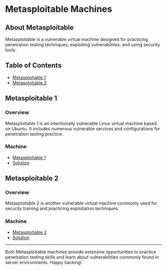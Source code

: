 # Metasploitable Machines

## About Metasploitable

Metasploitable is a vulnerable virtual machine designed for practicing penetration testing techniques, exploiting vulnerabilities, and using security tools.

## Table of Contents

- [Metasploitable 1](#metasploitable-1)
- [Metasploitable 2](#metasploitable-2)

## Metasploitable 1

### Overview

Metasploitable 1 is an intentionally vulnerable Linux virtual machine based on Ubuntu. It includes numerous vulnerable services and configurations for penetration testing practice.

### Machine

- [Metasploitable 1](https://www.vulnhub.com/entry/metasploitable-1,28/)
- [Solution]()

## Metasploitable 2

### Overview

Metasploitable 2 is another vulnerable virtual machine commonly used for security training and practicing exploitation techniques.

### Machine

- [Metasploitable 2](https://www.vulnhub.com/entry/metasploitable-2,29/)
- [Solution]()

---

Both Metasploitable machines provide extensive opportunities to practice penetration testing skills and learn about vulnerabilities commonly found in server environments. Happy hacking!
